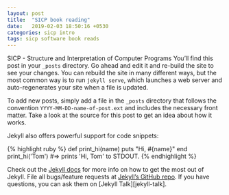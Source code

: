 ```yaml
---
layout: post
title:  "SICP book reading"
date:   2019-02-03 18:50:16 +0530
categories: sicp intro
tags: sicp software book reads
---
```

SICP - Structure and Interpretation of Computer Programs
You’ll find this post in your `_posts` directory. Go ahead and edit it and re-build the site to see your changes. You can rebuild the site in many different ways, but the most common way is to run `jekyll serve`, which launches a web server and auto-regenerates your site when a file is updated.

To add new posts, simply add a file in the `_posts` directory that follows the convention `YYYY-MM-DD-name-of-post.ext` and includes the necessary front matter. Take a look at the source for this post to get an idea about how it works.

Jekyll also offers powerful support for code snippets:

{% highlight ruby %}
def print_hi(name)
  puts "Hi, #{name}"
end
print_hi('Tom')
#=> prints 'Hi, Tom' to STDOUT.
{% endhighlight %}

Check out the [Jekyll docs][sicp-for-mac] for more info on how to get the most out of Jekyll.
File all bugs/feature requests at [Jekyll’s GitHub repo][video-lecture-MIT]. If you have questions, you can ask them on [Jekyll Talk][jekyll-talk].

[sicp-for-mac]: https://jekyllrb.com/docs/home
[video-lecture-MIT]: https://ocw.mit.edu/courses/electrical-engineering-and-computer-science/6-001-structure-and-interpretation-of-computer-programs-spring-2005/video-lectures/
